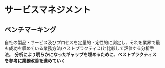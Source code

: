 # サービスマネジメント
## ベンチマーキング
自社の製品・サービス及びプロセスを定量的・定性的に測定し、それを業界で最も成功を収めている業務方法(ベストプラクティス)と比較して評価する分析手法。
**分析により明らかになったギャップを埋めるために、ベストプラクティスを参考に業務改善を進めていく**
